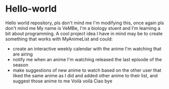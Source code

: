 # Hello-world
Hello world repository, pls don't mind me
I'm modifying this, once again pls don't mind me
My name is VeMBe, I'm a biology stuent and I'm learning a bit about programming. A cool project idea I have in mind may be to create something that works with MyAnimeList and could:
  - create an interactive weekly calendar with the anime I'm watching that are airing
  - notify me when an anime I'm watching released the last episode of the season
  - make suggestions of new anime to watch based on the other user that liked the same anime as I did and added other anime to their list, and suggest those anime to me
Voilà voilà
Ciao bye
